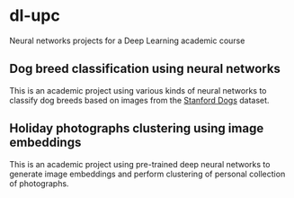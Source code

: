 # dl-upc
Neural networks projects for a Deep Learning academic course

## Dog breed classification using neural networks
This is an academic project using various kinds of neural networks to classify dog breeds based on images from the
[Stanford Dogs](http://vision.stanford.edu/aditya86/ImageNetDogs/) dataset.

## Holiday photographs clustering using image embeddings
This is an academic project using pre-trained deep neural networks to generate image embeddings and perform clustering
of personal collection of photographs.